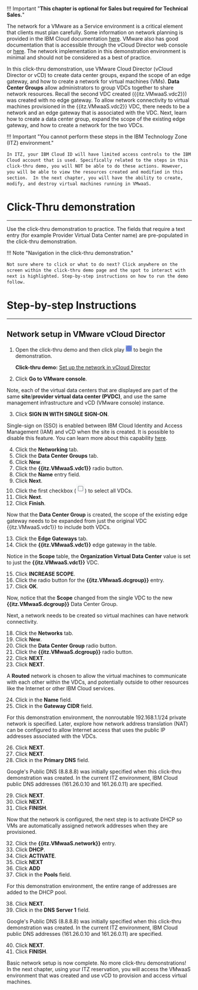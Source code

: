 !!! Important "**This chapter is optional for Sales but required for Technical Sales.**"

The network for a VMware as a Service environment is a critical element that clients must plan carefully. Some information on network planning is provided in the IBM Cloud documentation <a href="https://cloud.ibm.com/docs/vmwaresolutions?topic=vmwaresolutions-vdc-adding" target="_blank">here</a>. VMware also has good documentation that is accessible through the vCloud Director web console or <a href="https://docs.vmware.com/en/VMware-Cloud-Director/10.4/VMware-Cloud-Director-Tenant-Portal-Guide/GUID-0544FE2A-B036-43E0-B549-40BACDF261B6.html" target="_blank">here</a>. The network implementation in this demonstration environment is minimal and should not be considered as a best of practice.

In this click-thru demonstration, use VMware Cloud Director (vCloud Director or vCD) to create data center groups, expand the scope of an edge gateway, and how to create a network for virtual machines (VMs). **Data Center Groups** allow administrators to group VDCs together to share network resources. Recall the second VDC created ({{itz.VMwaaS.vdc2}}) was created with no edge gateway. To allow network connectivity to virtual machines provisioned in the {{itz.VMwaaS.vdc2}} VDC, there needs to be a network and an edge gateway that is associated with the VDC. Next, learn how to create a data center group, expand the scope of the existing edge gateway, and how to create a network for the two VDCs.

!!! Important "You cannot perform these steps in the IBM Technology Zone (ITZ) environment."

    In ITZ, your IBM Cloud ID will have limited access controls to the IBM Cloud account that is used. Specifically related to the steps in this click-thru demo, you will NOT be able to do these actions. However, you will be able to view the resources created and modified in this section.  In the next chapter, you will have the ability to create, modify, and destroy virtual machines running in VMwaaS. 

#
# Click-Thru demonstration
-----------------------------

 Use the click-thru demonstration to practice. The fields that require a text entry (for example Provider Virtual Data Center name) are pre-populated in the click-thru demonstration. 

!!! Note "Navigation in the click-thru demonstration."
    
    Not sure where to click or what to do next? Click anywhere on the screen within the click-thru demo page and the spot to interact with next is highlighted. Step-by-step instructions on how to run the demo follow.

#
# Step-by-step Instructions
----------------------

##
## Network setup in VMware vCloud Director

1. Open the click-thru demo and then click play ![](_attachments/ClickThruPlayButton.png) to begin the demonstration.

     **Click-thru demo:** <a href="https://ibm.github.io/SalesEnablement-test-repo/includes/VMwaaS-setupNetwork/index.html" target ="_blank">Set up the network in vCloud Director</a>

2. Click **Go to VMware console**.

Note, each of the virtual data centers that are displayed are part of the same **site**/**provider virtual data center (PVDC)**, and use the same management infrastructure and vCD (VMware console) instance.

3. Click **SIGN IN WITH SINGLE SIGN-ON**.

Single-sign on (SSO) is enabled between IBM Cloud Identity and Access Management (IAM) and vCD when the site is created. It is possible to disable this feature.  You can learn more about this capability <a href="https://cloud.ibm.com/docs/vmwaresolutions?topic=vmwaresolutions-iam-integration" target="_blank">here</a>.

4. Click the **Networking** tab.
5. Click the **Data Center Groups** tab.
6. Click **New**.
7. Click the **{{itz.VMwaaS.vdc1}}** radio button.
8. Click the **Name** entry field.
9.  Click **Next**.
10. Click the first checkbox (![](_attachments/checkBox.png)) to select all VDCs.
11. Click **Next**.
12. Click **Finish**.

Now that the **Data Center Group** is created, the scope of the existing edge gateway needs to be expanded from just the original VDC {{itz.VMwaaS.vdc1}} to include both VDCs.

13. Click the **Edge Gateways** tab.
14. Click the **{{itz.VMwaaS.vdc1}}** edge gateway in the table.

Notice in the **Scope** table, the **Organization Virtual Data Center** value is set to just the **{{itz.VMwaaS.vdc1}}** VDC.

15. Click **INCREASE SCOPE**.
16. Click the radio button for the **{{itz.VMwaaS.dcgroup}}** entry.
17. Click **OK**.

Now, notice that the **Scope** changed from the single VDC to the new **{{itz.VMwaaS.dcgroup}}** Data Center Group.

Next, a network needs to be created so virtual machines can have network connectivity.

18. Click the **Networks** tab.
19. Click **New**.
20. Click the **Data Center Group** radio button.
21. Click the **{{itz.VMwaaS.dcgroup}}** radio button.
22. Click **NEXT**.
23. Click **NEXT**.

A **Routed** network is chosen to allow the virtual machines to communicate with each other within the VDCs, and potentially outside to other resources like the Internet or other IBM Cloud services.

24. Click in the **Name** field.
25. Click in the **Gateway CIDR** field.

For this demonstration environment, the nonroutable 192.168.1.1/24 private network is specified. Later, explore how network address translation (NAT) can be configured to allow Internet access that uses the public IP addresses associated with the VDCs.

26. Click **NEXT**.
27. Click **NEXT**.
28. Click in the **Primary DNS** field.

Google's Public DNS (8.8.8.8) was initially specified when this click-thru demonstration was created. In the current ITZ environment, IBM Cloud public DNS addresses (161.26.0.10 and 161.26.0.11) are specified.

29. Click **NEXT**.
30. Click **NEXT**.
31. Click **FINISH**.

Now that the network is configured, the next step is to activate DHCP so VMs are automatically assigned network addresses when they are provisioned.

32. Click the **{{itz.VMwaaS.network}}** entry.
33. Click **DHCP**.
34. Click **ACTIVATE**.
35. Click **NEXT**
36. Click **ADD**
37. Click in the **Pools** field.

For this demonstration environment, the entire range of addresses are added to the DHCP pool.

38. Click **NEXT**.
39. Click in the **DNS Server 1** field.

Google's Public DNS (8.8.8.8) was initially specified when this click-thru demonstration was created. In the current ITZ environment, IBM Cloud public DNS addresses (161.26.0.10 and 161.26.0.11) are specified.

40. Click **NEXT**.
41. Click **FINISH**.

Basic network setup is now complete. No more click-thru demonstrations! In the next chapter, using your ITZ reservation, you will access the VMwaaS environment that was created and use vCD to provision and access virtual machines.